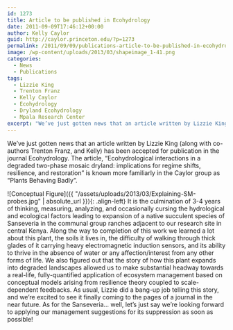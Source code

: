 ```yaml
---
id: 1273
title: Article to be published in Ecohydrology
date: 2011-09-09T17:46:12+00:00
author: Kelly Caylor
guid: http://caylor.princeton.edu/?p=1273
permalink: /2011/09/09/publications-article-to-be-published-in-ecohydrology/
image: /wp-content/uploads/2013/03/shapeimage_1-41.png
categories:
  - News
  - Publications
tags:
  - Lizzie King
  - Trenton Franz
  - Kelly Caylor
  - Ecohydrology
  - Dryland Ecohydrology
  - Mpala Research Center
excerpt: "We’ve just gotten news that an article written by Lizzie King (along with co-authors Trenton Franz, and Kelly) has been accepted for publication in the journal Ecohydrology."
---
```

We’ve just gotten news that an article written by Lizzie King (along with co-authors Trenton Franz, and Kelly) has been accepted for publication in the journal Ecohydrology. The article, “Ecohydrological interactions in a degraded two-phase mosaic dryland: implications for regime shifts, resilience, and restoration” is known more familiarly in the Caylor group as “Plants Behaving Badly”. <!--more-->

![Conceptual Figure]({{ "/assets/uploads/2013/03/Explaining-SM-probes.jpg" | absolute_url }}){: .align-left} It is the culmination of 3-4 years of thinking, measuring, analyzing, and occasionally cursing the hydrological and ecological factors leading to expansion of a native succulent species of Sanseveria in the communal group ranches adjacent to our research site in central Kenya. Along the way to completion of this work we learned a lot about this plant, the soils it lives in, the difficulty of walking through thick glades of it carrying heavy electromagnetic induction sensors, and its ability to thrive in the absence of water or any affection/interest from any other forms of life. We also figured out that the story of how this plant expands into degraded landscapes allowed us to make substantial headway towards a real-life, fully-quantified application of ecosystem management based on conceptual models arising from resilience theory coupled to scale-dependent feedbacks. As usual, Lizzie did a bang-up job telling this story, and we’re excited to see it finally coming to the pages of a journal in the near future. As for the Sanseveria&#8230; well, let’s just say we’re looking forward to applying our management suggestions for its suppression as soon as possible!